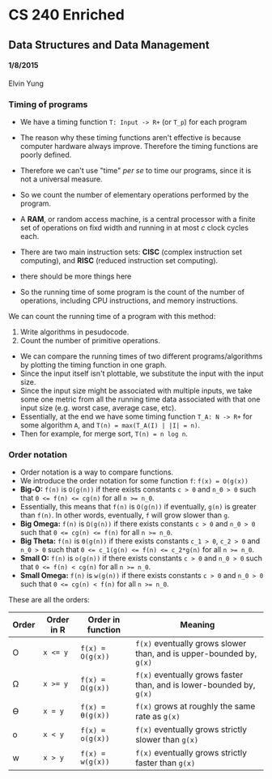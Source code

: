 # CS 240 Enriched
## Data Structures and Data Management
#### 1/8/2015
Elvin Yung

### Timing of programs
* We have a timing function `T: Input -> R+` (or `T_p`) for each program
* The reason why these timing functions aren't effective is because computer hardware always improve. Therefore the timing functions are poorly defined.
* Therefore we can't use "time" *per se* to time our programs, since it is not a universal measure.
* So we count the number of elementary operations performed by the program. 

* A **RAM**, or random access machine, is a central processor with a finite set of operations on fixd width and running in at most *c* clock cycles each. 
* There are two main instruction sets: **CISC** (complex instruction set computing), and **RISC** (reduced instruction set computing).
* there should be more things here 
* So the running time of some program is the count of the number of operations, including CPU instructions, and memory instructions. 

We can count the running time of a program with this method:
1. Write algorithms in pesudocode.
2. Count the number of primitive operations. 

* We can compare the running times of two different programs/algorithms by plotting the timing function in one graph. 
* Since the input itself isn't plottable, we substitute the input with the input size. 
* Since the input size might be associated with multiple inputs, we take some one metric from all the running time data associated with that one input size (e.g. worst case, average case, etc).
* Essentially, at the end we have some timing function `T_A: N -> R+` for some algorithm `A`, and `T(n) = max(T_A(I) | |I| = n)`.
* Then for example, for merge sort, `T(n) = n log n`.

### Order notation
* Order notation is a way to compare functions. 
* We introduce the order notation for some function `f`: `f(x) = O(g(x))` 
* **Big-O:** `f(n)` is `O(g(n))` if there exists constants `c > 0` and `n_0 > 0` such that `0 <= f(n) <= cg(n)` for all `n >= n_0`.
* Essentially, this means that `f(n)` is `O(g(n))` if eventually, `g(n)` is greater than `f(n)`. In other words, eventually, `f` will grow slower than `g`.
* **Big Omega:** `f(n)` is `Ω(g(n))` if there exists constants `c > 0` and `n_0 > 0` such that `0 <= cg(n) <= f(n)` for all `n >= n_0`. 
* **Big Theta:** `f(n)` is `Ө(g(n))` if there exists constants `c_1 > 0`, `c_2 > 0` and `n_0 > 0` such that `0 <= c_1(g(n) <= f(n) <= c_2*g(n)` for all `n >= n_0`. 
* **Small O:** `f(n)` is `o(g(n))` if there exists constants `c > 0` and `n_0 > 0` such that `0 <= f(n) < cg(n)` for all `n >= n_0`.
* **Small Omega:** `f(n)` is `w(g(n))` if there exists constants `c > 0` and `n_0 > 0` such that `0 <= cg(n) < f(n)` for all `n >= n_0`. 


These are all the orders:

| Order | Order in R | Order in function | Meaning |
|---|------------|-------------------|---------|
| O | `x <= y`   | `f(x) = O(g(x))`  | `f(x)` eventually grows slower than, and is upper-bounded by, `g(x)`|
| Ω | `x >= y`   | `f(x) = Ω(g(x))`  | `f(x)` eventually grows faster than, and is lower-bounded by, `g(x)`|
| Ө | `x = y`    | `f(x) = Ө(g(x))`  | `f(x)` grows at roughly the same rate as `g(x)`|
| o | `x < y`    | `f(x) = o(g(x))`  | `f(x)` eventually grows strictly slower than `g(x)`|
| w | `x > y`    | `f(x) = w(g(x))`  | `f(x)` eventually grows strictly faster than `g(x)`|

